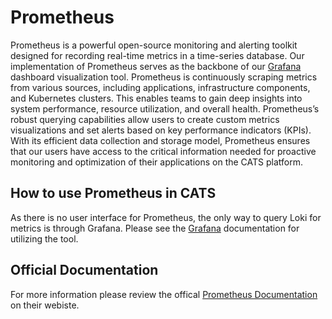 # Prometheus

Prometheus is a powerful open-source monitoring and alerting toolkit designed for recording real-time metrics in a time-series database. Our implementation of Prometheus serves as the backbone of our [Grafana](./Grafana.md) dashboard visualization tool. Prometheus is continuously scraping metrics from various sources, including applications, infrastructure components, and Kubernetes clusters. This enables teams to gain deep insights into system performance, resource utilization, and overall health. Prometheus’s robust querying capabilities allow users to create custom metrics visualizations and set alerts based on key performance indicators (KPIs). With its efficient data collection and storage model, Prometheus ensures that our users have access to the critical information needed for proactive monitoring and optimization of their applications on the CATS platform.

## How to use Prometheus in CATS

As there is no user interface for Prometheus, the only way to query Loki for metrics is through Grafana. Please see the [Grafana](./Grafana.md) documentation for utilizing the tool.

## Official Documentation

For more information please review the offical [Prometheus Documentation](https://prometheus.io/docs/introduction/overview/) on their webiste. 